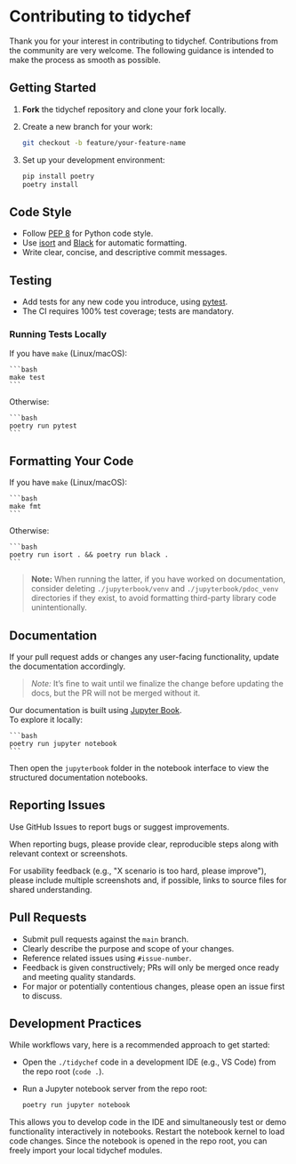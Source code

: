 # Contributing to tidychef

Thank you for your interest in contributing to tidychef. Contributions from the community are very welcome. The following guidance is intended to make the process as smooth as possible.

## Getting Started

1. **Fork** the tidychef repository and clone your fork locally.  
2. Create a new branch for your work:

    ```bash
    git checkout -b feature/your-feature-name
    ```

3. Set up your development environment:

    ```bash
    pip install poetry
    poetry install
    ```

## Code Style

- Follow [PEP 8](https://peps.python.org/pep-0008/) for Python code style.  
- Use [isort](https://pycqa.github.io/isort/) and [Black](https://black.readthedocs.io/en/stable/) for automatic formatting.  
- Write clear, concise, and descriptive commit messages.

## Testing

- Add tests for any new code you introduce, using [pytest](https://docs.pytest.org/en/stable/).  
- The CI requires 100% test coverage; tests are mandatory.

### Running Tests Locally

If you have `make` (Linux/macOS):

    ```bash
    make test
    ```

Otherwise:

    ```bash
    poetry run pytest
    ```

## Formatting Your Code

If you have `make` (Linux/macOS):

    ```bash
    make fmt
    ```

Otherwise:

    ```bash
    poetry run isort . && poetry run black .
    ```

> **Note:** When running the latter, if you have worked on documentation, consider deleting `./jupyterbook/venv` and `./jupyterbook/pdoc_venv` directories if they exist, to avoid formatting third-party library code unintentionally.

## Documentation

If your pull request adds or changes any user-facing functionality, update the documentation accordingly.

> *Note:* It’s fine to wait until we finalize the change before updating the docs, but the PR will not be merged without it.

Our documentation is built using [Jupyter Book](https://jupyterbook.org/en/stable/intro.html).  
To explore it locally:

    ```bash
    poetry run jupyter notebook
    ```

Then open the `jupyterbook` folder in the notebook interface to view the structured documentation notebooks.

## Reporting Issues

Use GitHub Issues to report bugs or suggest improvements.

When reporting bugs, please provide clear, reproducible steps along with relevant context or screenshots.

For usability feedback (e.g., "X scenario is too hard, please improve"), please include multiple screenshots and, if possible, links to source files for shared understanding.

## Pull Requests

- Submit pull requests against the `main` branch.  
- Clearly describe the purpose and scope of your changes.  
- Reference related issues using `#issue-number`.  
- Feedback is given constructively; PRs will only be merged once ready and meeting quality standards.  
- For major or potentially contentious changes, please open an issue first to discuss.

## Development Practices

While workflows vary, here is a recommended approach to get started:

- Open the `./tidychef` code in a development IDE (e.g., VS Code) from the repo root (`code .`).  
- Run a Jupyter notebook server from the repo root:

    ```bash
    poetry run jupyter notebook
    ```

This allows you to develop code in the IDE and simultaneously test or demo functionality interactively in notebooks. Restart the notebook kernel to load code changes. Since the notebook is opened in the repo root, you can freely import your local tidychef modules.
